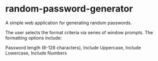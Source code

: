 # random-password-generator
A simple web application for generating random passwords. 

The user selects the format criteria via series of window prompts. The formatting options include: 

Password length (8-128 characters), Include Uppercase, Include Lowercase, Include Numbers
